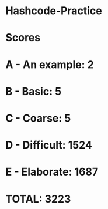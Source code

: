 # Hashcode-Practice
 
# Scores

# A - An example: 2
# B - Basic: 5
# C - Coarse: 5
# D - Difficult: 1524
# E - Elaborate: 1687
# TOTAL: 3223
